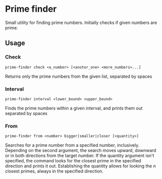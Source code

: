 # Prime finder

Small utility for finding prime numbers. Initially checks if given numbers are prime.

## Usage

### Check
```
prime-finder check <a_number> [<anoter_one> <more_numbers>...]
```
Returns only the prime numbers from the given list, separated by spaces

### Interval
```
prime-finder interval <lower_bound> <upper_bound>
```

Finds the prime numbers within a given interval, and prints them out separated by spaces

### From
```
prime-finder from <number> bigger|smaller|closer [<quantity>]
```

Searches for a prime number from a specified number, inclusively. Depending on the second argument, the search moves upward, downward or in both directions from the target number. If the quantity argument isn't specified, the command looks for the closest prime in the specified direction and prints it out. Establishing the quantity allows for looking the *n* closest primes, always in the specified direction.
